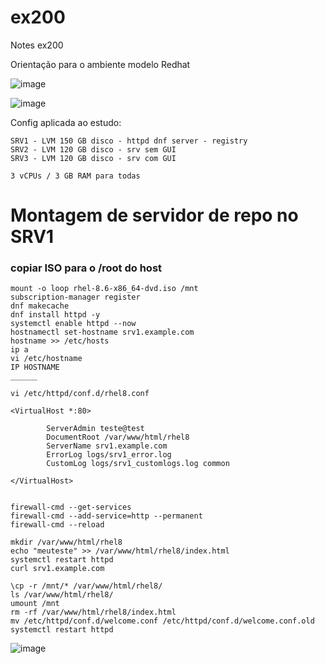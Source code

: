 # ex200
Notes ex200

Orientação para o ambiente modelo Redhat

![image](https://user-images.githubusercontent.com/20565821/215319790-3da1b4fa-6919-47f3-be5d-fa7cf3b2fc5b.png)


![image](https://user-images.githubusercontent.com/20565821/215319815-6378bcd6-abbe-433f-9405-d66765f01028.png)

Config aplicada ao estudo: 
```
SRV1 - LVM 150 GB disco - httpd dnf server - registry
SRV2 - LVM 120 GB disco - srv sem GUI
SRV3 - LVM 120 GB disco - srv com GUI

3 vCPUs / 3 GB RAM para todas
```
# Montagem de servidor de repo no SRV1
### copiar ISO para o /root do host
```
mount -o loop rhel-8.6-x86_64-dvd.iso /mnt
subscription-manager register
dnf makecache
dnf install httpd -y
systemctl enable httpd --now
hostnamectl set-hostname srv1.example.com
hostname >> /etc/hosts
ip a
vi /etc/hostname
IP HOSTNAME
______

vi /etc/httpd/conf.d/rhel8.conf

<VirtualHost *:80>

        ServerAdmin teste@test
        DocumentRoot /var/www/html/rhel8
        ServerName srv1.example.com
        ErrorLog logs/srv1_error.log
        CustomLog logs/srv1_customlogs.log common

</VirtualHost>


firewall-cmd --get-services
firewall-cmd --add-service=http --permanent
firewall-cmd --reload

mkdir /var/www/html/rhel8
echo "meuteste" >> /var/www/html/rhel8/index.html
systemctl restart httpd
curl srv1.example.com

\cp -r /mnt/* /var/www/html/rhel8/
ls /var/www/html/rhel8/
umount /mnt
rm -rf /var/www/html/rhel8/index.html
mv /etc/httpd/conf.d/welcome.conf /etc/httpd/conf.d/welcome.conf.old
systemctl restart httpd
```
![image](https://user-images.githubusercontent.com/20565821/215324088-42f7e16b-fab4-4dff-9ed2-45708353483e.png)


